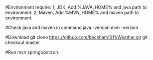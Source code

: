 #Environment require:
1, JDK, Add %JAVA_HOME% and java path to environment.
2, Maven, Add %MVN_HOME% and maven path to environment.

#Check java and maven in command
java -version
mvn -version

#Download
git clone https://github.com/beckham1011/Weather.git
git checkout master

#Run
mvn springboot:run



